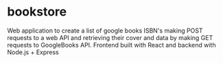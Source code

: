 # bookstore

Web application to create a list of google books ISBN's making POST requests to a web API and retrieving their cover and data by making GET requests to GoogleBooks API.
Frontend built with React and backend with Node.js + Express
